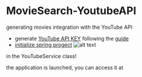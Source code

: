 # MovieSearch-YoutubeAPI
 generating movies integration with the YouTube API
  - generate [YouTube API KEY](https://console.cloud.google.com/) following the [guide]()
  - [initialize spring progect](start.spring.io)
     ![alt text](image.jpg)

in the YouTubeService class!


the application is launched, you can access it at [](http://movieyoutube-seaerch.herokuapp.com)
